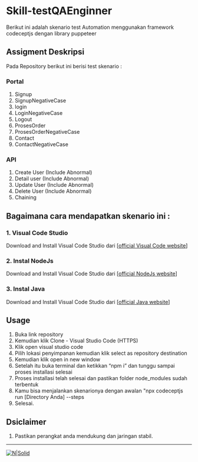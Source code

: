 # Skill-testQAEnginner
Berikut ini adalah skenario test Automation menggunakan framework codeceptjs dengan library puppeteer 

## Assigment Deskripsi
Pada Repository berikut ini berisi test skenario :<br>
### Portal
1. Signup<br>
2. SignupNegativeCase<br>
3. login<br>
4. LoginNegativeCase<br>
5. Logout<br>
6. ProsesOrder<br>
7. ProsesOrderNegativeCase<br>
8. Contact<br>
9. ContactNegativeCase<br>

### API
1. Create User (Include Abnormal)<br>
2. Detail user (Include Abnormal)<br>
3. Update User (Include Abnormal)<br>
4. Delete User (Include Abnormal)<br>
5. Chaining<br>

## Bagaimana cara mendapatkan skenario ini :

### 1. Visual Code Studio
Download and Install Visual Code Studio dari [[official Visual Code website](https://code.visualstudio.com/)] 

### 2. Instal NodeJs
Download and Install Visual Code Studio dari [[official NodeJs website](https://nodejs.org/en)] 

### 3. Instal Java
Download and Install Visual Code Studio dari [[official Java website](https://www.oracle.com/java/technologies/downloads/)]

## Usage
1. Buka link repository<br>
2. Kemudian klik Clone - Visual Studio Code (HTTPS)<br>
3. Klik open visual studio code <br>
4. Pilih lokasi penyimpanan kemudian klik select as repository destination <br>
5. Kemudian klik open in new window
6. Setelah itu buka terminal dan ketikkan “npm i” dan tunggu sampai proses installasi selesai
7. Proses installasi telah selesai dan pastikan folder node_modules sudah terbentuk
8. Kamu bisa menjalankan skenarionya dengan awalan "npx codeceptjs run [Directory Anda] --steps
9. Selesai.

## Dsiclaimer
1. Pastikan perangkat anda mendukung dan jaringan stabil.

<hr>
</ol>
<p class="has-line-data" data-line-start="18" data-line-end="19"><a href="https://www.spesolution.com/"><img src="https://images.glints.com/unsafe/glints-dashboard.s3.amazonaws.com/company-logo/c66d018e3953aa4db124a5c3ec820eec.png" alt="N|Solid"></a></p>

